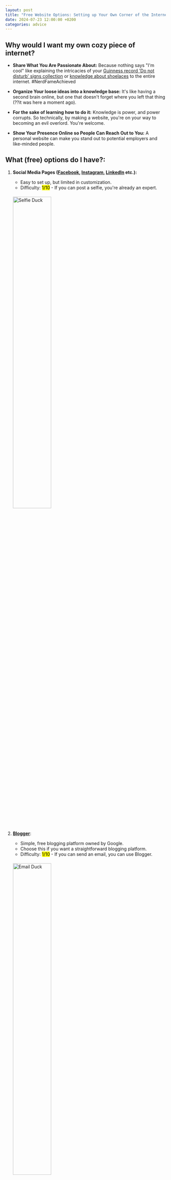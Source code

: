 ```yaml
---
layout: post
title: "Free Website Options: Setting up Your Own Corner of the Internet"
date: 2024-07-23 12:00:00 +0200
categories: advice
---
```


## Why would I want my own cozy piece of internet?

- **Share What You Are Passionate About:** 
  Because nothing says "I'm cool" like explaining the intricacies of your [Guinness record 'Do not disturb' signs collection][dnd-collection] or [knowledge about shoelaces][shoelace-knowledge] to the entire internet. #NerdFameAchieved

- **Organize Your loose ideas into a knowledge base:** 
  It's like having a second brain online, but one that doesn't forget where you left that thing (??it was here a moment ago).

- **For the sake of learning how to do it:** 
  Knowledge is power, and power corrupts. So technically, by making a website, you're on your way to becoming an evil overlord. You're welcome.

- **Show Your Presence Online so People Can Reach Out to You:** 
  A personal website can make you stand out to potential employers and like-minded people.

## What (free) options do I have?:

1. **Social Media Pages ([Facebook](https://www.facebook.com/), [Instagram](https://www.instagram.com/), [LinkedIn](https://www.linkedin.com/) etc.):** 
   - Easy to set up, but limited in customization.
   - Difficulty: <mark>1/10</mark> - If you can post a selfie, you're already an expert.

   <img src="/assets/images/1Setting%20up%20a%20Website/selfieduck.png" alt="Selfie Duck" style="width: 50%; margin: 20px 0;">

2. [**Blogger**](https://www.blogger.com/about/?bpli=1): 
   - Simple, free blogging platform owned by Google.
   - Choose this if you want a straightforward blogging platform.
   - Difficulty: <mark>1/10</mark> - If you can send an email, you can use Blogger.

   <img src="/assets/images/1Setting%20up%20a%20Website/emailduck.png" alt="Email Duck" style="width: 50%; margin: 20px 0;">

3. **[Medium](https://blog.hubspot.com/marketing/how-to-use-medium):**
   - Great for writers, but your content is mixed with others.
   - Bookclub where everyone's reading aloud at once.
   - Difficulty: <mark>2/10</mark>.

   <img src="/assets/images/1Setting%20up%20a%20Website/writerduck.png" alt="Writer Duck" style="width: 50%; margin: 20px 0;">

4. **[Wix](https://www.wix.com/blog):** 
   - Free website builder with drag-and-drop functionality, includes ads.
   - Playing with digital Legos, but some blocks are made of ads.
   - Choose this if you prefer visual design over coding.
   - Difficulty: <mark>2/10</mark>

   <img src="/assets/images/1Setting%20up%20a%20Website/duck_with_blocks.png" alt="Duck with Blocks" style="width: 50%; margin: 20px 0;">

5. **[WordPress](https://wordpress.com/):** 
   - Free hosting with basic themes, but includes ads.
   - Choose this if you want a balance between ease of use and customization.
   - Difficulty: <mark>3/10</mark>.

   <img src="/assets/images/1Setting%20up%20a%20Website/blogduckwordpress.png" alt="Blog Duck WordPress" style="width: 50%; margin: 20px 0;">

6. **[GitHub Pages](https://pages.github.com/):**
   - Free hosting for static websites directly from your GitHub repository.
   - Having a magic notebook where what you write instantly appears on the internet.
   - Choose this if you want simple hosting and are fairly comfortable with HTML/CSS/JavaScript.
   - Difficulty: <mark>6/10</mark> - You'll feel like a tech wizard, but without the long beard.

   <img src="/assets/images/1Setting%20up%20a%20Website/githubpages.png" alt="GitHub Pages" style="width: 50%; margin: 20px 0;">

7. **[GitHub Pages](https://pages.github.com/) + [Jekyll](https://jekyllrb.com/):**
   - Free hosting, complete control. Learning to use a dishwasher instead of washing by hand.
   - Choose this if you want a gentle introduction into web development as you create your site.
   - Perfect for impressing that cute dev at the coffee shop.
   - Difficulty: <mark>7/10</mark> - you'll need to understand Liquid (fairly easy templating language, that eventually makes creating the website quicker ~ (<mark>4.5/10</mark>)).

   <img src="/assets/images/1Setting%20up%20a%20Website/dishwasherduck_githubpagesjekyll.png" alt="Dishwasher Duck GitHub Pages Jekyll" style="width: 50%; margin: 20px 0;">

8. **Self-hosted Solution (e.g., [Oracle Cloud Free Tier](https://www.oracle.com/cloud/free/), [Google Cloud Free Tier](https://cloud.google.com/free/)):**
   - Free options with limitations, that require advanced technical know-how.
   - One-man band experience; being the captain, engineer, and janitor of your own spaceship.
   - Choose this if you want full control and are ready for a serious tech adventure. You nerdy control freak.
   - Difficulty: <mark>9/10</mark> - dreaming in code with a full on wizard beard.

   <img src="/assets/images/1Setting%20up%20a%20Website/wizard_duck.png" alt="Wizard Duck" style="width: 50%; margin: 20px 0;">

### References:

1. [Guinness World Record for the largest collection of 'Do Not Disturb' signs][guinness-record]
2. [Ian's Shoelace Site][shoelace-site] - Probably the most comprehensive website about shoelaces you could ever dream of. It's where aglets go to learn their life purpose.

[dnd-collection]: https://www.flickr.com/photos/128930963@N05/ "Jean-François Vernetti's 'Do Not Disturb' Signs Collection"
[shoelace-knowledge]: https://www.fieggen.com/shoelace/ "Ian's Shoelace Site"
[guinness-record]: https://www.guinnessworldrecords.com/world-records/largest-collection-of-do-not-disturb-signs/
[shoelace-site]: https://www.fieggen.com/shoelace/grannyknot.htm